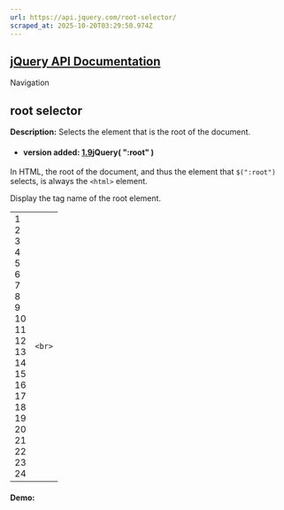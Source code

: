 ```yaml
---
url: https://api.jquery.com/root-selector/
scraped_at: 2025-10-20T03:29:50.974Z
---
```


## [jQuery API Documentation](https://jquery.com/ "jQuery API Documentation")

Navigation

## root selector

**Description:** Selects the element that is the root of the document.

- #### version added: [1.9](https://api.jquery.com/category/version/1.9/)jQuery( ":root" )


In HTML, the root of the document, and thus the element that `$(":root")` selects, is always the `<html>` element.

Display the tag name of the root element.

|     |     |
| --- | --- |
| 1<br>2<br>3<br>4<br>5<br>6<br>7<br>8<br>9<br>10<br>11<br>12<br>13<br>14<br>15<br>16<br>17<br>18<br>19<br>20<br>21<br>22<br>23<br>24 | ```<br>``` |

#### Demo: